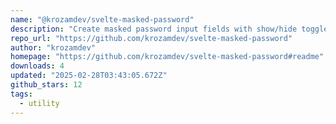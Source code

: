```yaml
---
name: "@krozamdev/svelte-masked-password"
description: "Create masked password input fields with show/hide toggle in Svelte."
repo_url: "https://github.com/krozamdev/svelte-masked-password"
author: "krozamdev"
homepage: "https://github.com/krozamdev/svelte-masked-password#readme"
downloads: 4
updated: "2025-02-28T03:43:05.672Z"
github_stars: 12
tags: 
  - utility
---
```

